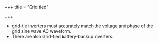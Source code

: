 +++
title = "Grid tied"

+++
- grid-tie inverters must accurately match the voltage and phase of the grid sine wave AC waveform.
- There are also Grid-tied battery-backup inverters.
